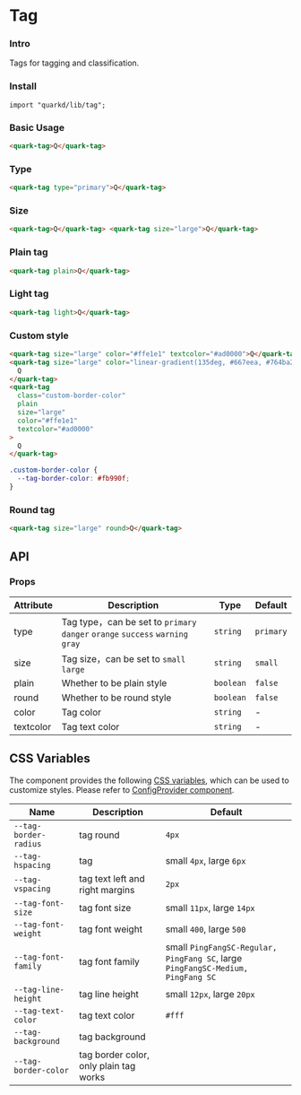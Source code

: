 # Tag

### Intro

Tags for tagging and classification.

### Install

```tsx
import "quarkd/lib/tag";
```

### Basic Usage

```html
<quark-tag>Q</quark-tag>
```

### Type

```html
<quark-tag type="primary">Q</quark-tag>
```

### Size

```html
<quark-tag>Q</quark-tag> <quark-tag size="large">Q</quark-tag>
```

### Plain tag

```html
<quark-tag plain>Q</quark-tag>
```

### Light tag

```html
<quark-tag light>Q</quark-tag>
```

### Custom style

```html
<quark-tag size="large" color="#ffe1e1" textcolor="#ad0000">Q</quark-tag>
<quark-tag size="large" color="linear-gradient(135deg, #667eea, #764ba2)">
  Q
</quark-tag>
<quark-tag
  class="custom-border-color"
  plain
  size="large"
  color="#ffe1e1"
  textcolor="#ad0000"
>
  Q
</quark-tag>
```

```css
.custom-border-color {
  --tag-border-color: #fb990f;
}
```

### Round tag

```html
<quark-tag size="large" round>Q</quark-tag>
```

## API

### Props

| Attribute | Description                                                                    | Type      | Default   |
| --------- | ------------------------------------------------------------------------------ | --------- | --------- |
| type      | Tag type，can be set to `primary` `danger` `orange` `success` `warning` `gray` | `string`  | `primary` |
| size      | Tag size，can be set to `small` `large`                                        | `string`  | `small`   |
| plain     | Whether to be plain style                                                      | `boolean` | `false`   |
| round     | Whether to be round style                                                      | `boolean` | `false`   |
| color     | Tag color                                                                      | `string`  | -         |
| textcolor | Tag text color                                                                 | `string`  | -         |

## CSS Variables

The component provides the following [CSS variables](https://developer.mozilla.org/zh-CN/docs/Web/CSS/Using_CSS_custom_properties), which can be used to customize styles. Please refer to [ConfigProvider component](#/theme).

| Name                  | Description                            | Default                                                                         |
| --------------------- | -------------------------------------- | ------------------------------------------------------------------------------- |
| `--tag-border-radius` | tag round                              | `4px`                                                                           |
| `--tag-hspacing`      | tag                                    | small `4px`, large `6px`                                                        |
| `--tag-vspacing`      | tag text left and right margins        | `2px`                                                                           |
| `--tag-font-size`     | tag font size                          | small `11px`, large `14px`                                                      |
| `--tag-font-weight`   | tag font weight                        | small `400`, large `500`                                                        |
| `--tag-font-family`   | tag font family                        | small `PingFangSC-Regular, PingFang SC`, large `PingFangSC-Medium, PingFang SC` |
| `--tag-line-height`   | tag line height                        | small `12px`, large `20px`                                                      |
| `--tag-text-color`    | tag text color                         | `#fff`                                                                          |
| `--tag-background`    | tag background                         |
| `--tag-border-color ` | tag border color, only plain tag works |
